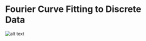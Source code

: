 # Fourier Curve Fitting to Discrete Data

![alt text](https://github.com/bkashi/WebCurveFit/blob/main/Screenshot%20from%202023-02-24%2011-35-01.png)
